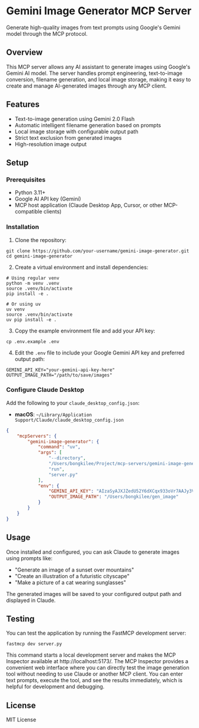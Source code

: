 # Gemini Image Generator MCP Server

Generate high-quality images from text prompts using Google's Gemini model through the MCP protocol.

## Overview

This MCP server allows any AI assistant to generate images using Google's Gemini AI model. The server handles prompt engineering, text-to-image conversion, filename generation, and local image storage, making it easy to create and manage AI-generated images through any MCP client.

## Features

- Text-to-image generation using Gemini 2.0 Flash
- Automatic intelligent filename generation based on prompts
- Local image storage with configurable output path
- Strict text exclusion from generated images
- High-resolution image output

## Setup

### Prerequisites

- Python 3.11+
- Google AI API key (Gemini)
- MCP host application (Claude Desktop App, Cursor, or other MCP-compatible clients)

### Installation

1. Clone the repository:
```
git clone https://github.com/your-username/gemini-image-generator.git
cd gemini-image-generator
```

2. Create a virtual environment and install dependencies:
```
# Using regular venv
python -m venv .venv
source .venv/bin/activate
pip install -e .

# Or using uv
uv venv
source .venv/bin/activate
uv pip install -e .
```

3. Copy the example environment file and add your API key:
```
cp .env.example .env
```

4. Edit the `.env` file to include your Google Gemini API key and preferred output path:
```
GEMINI_API_KEY="your-gemini-api-key-here"
OUTPUT_IMAGE_PATH="/path/to/save/images"
```

### Configure Claude Desktop

Add the following to your `claude_desktop_config.json`:

- **macOS**: `~/Library/Application Support/Claude/claude_desktop_config.json`

```json
{
    "mcpServers": {
        "gemini-image-generator": {
            "command": "uv",
            "args": [
                "--directory",
                "/Users/bongkilee/Project/mcp-servers/gemini-image-generator",
                "run",
                "server.py"
            ],
            "env": {
                "GEMINI_API_KEY": "AIzaSyAJXJZedU52Y6dXCqx933oVr7AAJy3VDT8",
                "OUTPUT_IMAGE_PATH": "/Users/bongkilee/gen_image"
            }
        }
    }
}
```

## Usage

Once installed and configured, you can ask Claude to generate images using prompts like:

- "Generate an image of a sunset over mountains"
- "Create an illustration of a futuristic cityscape"
- "Make a picture of a cat wearing sunglasses"

The generated images will be saved to your configured output path and displayed in Claude.

## Testing

You can test the application by running the FastMCP development server:

```
fastmcp dev server.py
```

This command starts a local development server and makes the MCP Inspector available at http://localhost:5173/. 
The MCP Inspector provides a convenient web interface where you can directly test the image generation tool without needing to use Claude or another MCP client. 
You can enter text prompts, execute the tool, and see the results immediately, which is helpful for development and debugging.

## License

MIT License
